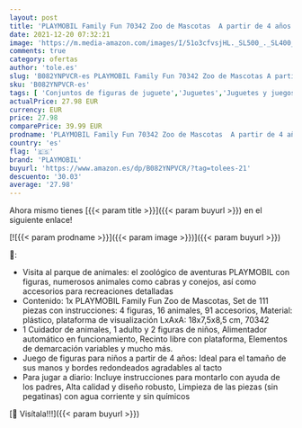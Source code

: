 ```yaml
---
layout: post
title: 'PLAYMOBIL Family Fun 70342 Zoo de Mascotas  A partir de 4 años'
date: 2021-12-20 07:32:21
image: 'https://m.media-amazon.com/images/I/51o3cfvsjHL._SL500_._SL400_.jpg'
comments: true
category: ofertas
author: 'tole.es'
slug: 'B082YNPVCR-es PLAYMOBIL Family Fun 70342 Zoo de Mascotas A partir de 4 años'
sku: 'B082YNPVCR-es'
tags: [ 'Conjuntos de figuras de juguete','Juguetes','Juguetes y juegos','Muñecos y figuras','playmobil', ]
actualPrice: 27.98 EUR
currency: EUR
price: 27.98
comparePrice: 39.99 EUR
prodname: 'PLAYMOBIL Family Fun 70342 Zoo de Mascotas  A partir de 4 años'
country: 'es'
flag: '🇪🇸'
brand: 'PLAYMOBIL'
buyurl: 'https://www.amazon.es/dp/B082YNPVCR/?tag=tolees-21'
descuento: '30.03'
average: '27.98'
---
```


Ahora mismo tienes [{{< param title >}}]({{< param buyurl >}}) en el siguiente enlace!

[![{{< param prodname >}}]({{< param image >}})]({{< param buyurl >}})

🔎:

- Visita al parque de animales: el zoológico de aventuras PLAYMOBIL con figuras, numerosos animales como cabras y conejos, así como accesorios para recreaciones detalladas
- Contenido: 1x PLAYMOBIL Family Fun Zoo de Mascotas, Set de 111 piezas con instrucciones: 4 figuras, 16 animales, 91 accesorios, Material: plástico, plataforma de visualización LxAxA: 18x7,5x8,5 cm, 70342
- 1 Cuidador de animales, 1 adulto y 2 figuras de niños, Alimentador automático en funcionamiento, Recinto libre con plataforma, Elementos de demarcación variables y mucho más.
- Juego de figuras para niños a partir de 4 años: Ideal para el tamaño de sus manos y bordes redondeados agradables al tacto
- Para jugar a diario: Incluye instrucciones para montarlo con ayuda de los padres, Alta calidad y diseño robusto, Limpieza de las piezas (sin pegatinas) con agua corriente y sin químicos

[🛒 Visítala!!!]({{< param buyurl >}})
